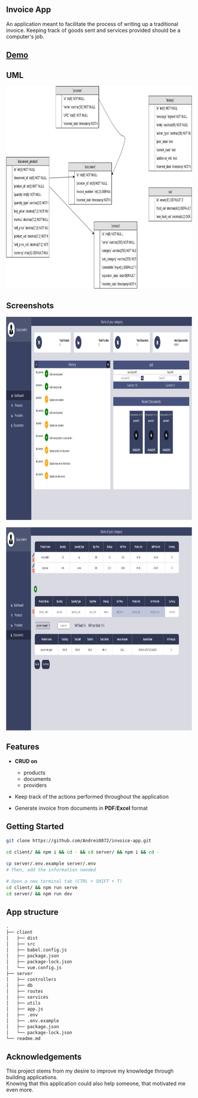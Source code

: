 ## Invoice App

An application meant to facilitate the process of writing up a traditional invoice.
Keeping track of goods sent and services provided should be a computer's job.

## [Demo](https://www.youtube.com/watch?v=BpFPk3wXWZk&t=4s)

## UML

<div style="text-align: center;">
<img width="950" height="550" src="./screenshots/uml.jpg">
</div>

## Screenshots

<div style="text-align: center;">
<img width="950" height="550" src="./screenshots/dashboard.png">
</div>
<br>
<div style="text-align: center;">
<img width="950" height="550" src="./screenshots/inside-doc.png">
</div>

## Features

* **CRUD on**
    - products
    - documents
    - providers

* Keep track of the actions performed throughout the application

* Generate invoice from documents in **PDF**/**Excel** format

## Getting Started
```bash
git clone https://github.com/Andrei0872/invoice-app.git
```

```bash
cd client/ && npm i && cd - && cd server/ && npm i && cd -
```

```bash
cp server/.env.example server/.env
# Then, add the information needed
```

```bash
# Open a new terminal tab (CTRL + SHIFT + T)
cd client/ && npm run serve
cd server/ && npm run dev
```

## App structure 
```
.
├── client
│   ├── dist
│   ├── src
│   ├── babel.config.js
│   ├── package.json
│   ├── package-lock.json
│   └── vue.config.js
├── server
│   ├── controllers
│   ├── db
│   ├── routes
│   ├── services
│   ├── utils
│   ├── app.js
│   ├── .env
│   ├── .env.example
│   ├── package.json
│   └── package-lock.json
└── readme.md
```

## Acknowledgements

This project stems from my desire to improve my knowledge through building applications.  
Knowing that this application could also help someone, that motivated me even more.